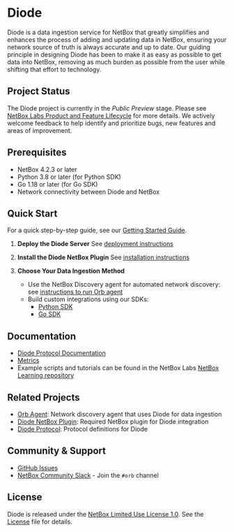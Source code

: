 # Diode

Diode is a data ingestion service for NetBox that greatly simplifies and enhances the process of adding and updating data in NetBox, ensuring your network source of truth is always accurate and up to date. Our guiding principle in designing Diode has been to make it as easy as possible to get data into NetBox, removing as much burden as possible from the user while shifting that effort to technology.

## Project Status

The Diode project is currently in the _Public Preview_ stage. Please see [NetBox Labs Product and Feature Lifecycle](https://netboxlabs.com/docs/console/product_feature_lifecycle/) for more details. We actively welcome feedback to help identify and prioritize bugs, new features and areas of improvement.

## Prerequisites

- NetBox 4.2.3 or later
- Python 3.8 or later (for Python SDK)
- Go 1.18 or later (for Go SDK)
- Network connectivity between Diode and NetBox

## Quick Start

For a quick step-by-step guide, see our [Getting Started Guide](getting-started.md).

1. **Deploy the Diode Server**
   See [deployment instructions](https://github.com/netboxlabs/diode/blob/develop/diode-server/README.md)

2. **Install the Diode NetBox Plugin**
   See [installation instructions](https://github.com/netboxlabs/diode-netbox-plugin/blob/develop/README.md)

3. **Choose Your Data Ingestion Method**
   - Use the NetBox Discovery agent for automated network discovery: see [instructions to run Orb agent](https://github.com/netboxlabs/orb-agent)
   - Build custom integrations using our SDKs:
     - [Python SDK](https://github.com/netboxlabs/diode-sdk-python)
     - [Go SDK](https://github.com/netboxlabs/diode-sdk-go)

## Documentation

- [Diode Protocol Documentation](protobuf/diode-proto.md)
- [Metrics](observability/metrics.md)
- Example scripts and tutorials can be found in the NetBox Labs [NetBox Learning repository](https://github.com/netboxlabs/netbox-learning/tree/develop/diode)

## Related Projects

- [Orb Agent](https://github.com/netboxlabs/orb-agent): Network discovery agent that uses Diode for data ingestion
- [Diode NetBox Plugin](https://github.com/netboxlabs/diode-netbox-plugin): Required NetBox plugin for Diode integration
- [Diode Protocol](https://github.com/netboxlabs/diode/tree/develop/diode-proto): Protocol definitions for Diode

## Community & Support

- [GitHub Issues](https://github.com/netboxlabs/diode/issues)
- [NetBox Community Slack](https://netdev.chat/) - Join the `#orb` channel

## License

Diode is released under the [NetBox Limited Use License 1.0](license.md). See the [License](license.md) file for details.